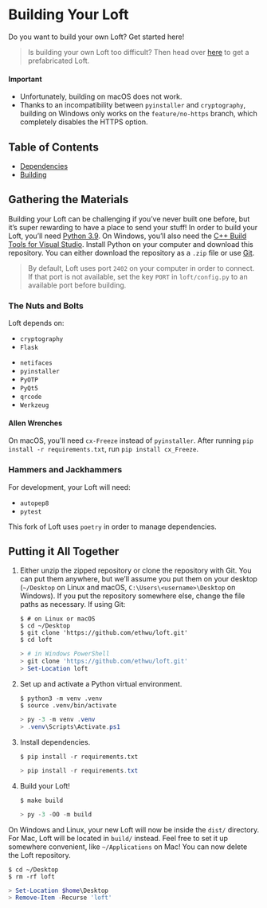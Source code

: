 # Building Your Loft #
Do you want to build your own Loft? Get started here!

> Is building your own Loft too difficult? Then head over [here](https://github.com/ethwu/loft/releases) to get a prefabricated Loft.

#### Important ####
- Unfortunately, building on macOS does not work.
- Thanks to an incompatibility between `pyinstaller` and `cryptography`, building on Windows only works on the `feature/no-https` branch, which completely disables the HTTPS option.

## Table of Contents ##
- [Dependencies](#gathering-the-materials)
- [Building](#putting-it-all-together)

## Gathering the Materials ##
Building your Loft can be challenging if you’ve never built one before, but it’s super rewarding to have a place to send your stuff! In order to build your Loft, you’ll need [Python 3.9](https://www.python.org). On Windows, you’ll also need the [C++ Build Tools for Visual Studio](https://visualstudio.microsoft.com/downloads/#build-tools-for-visual-studio-2019). Install Python on your computer and download this repository. You can either download the repository as a `.zip` file or use [Git](https://git-scm.com).

> By default, Loft uses port `2402` on your computer in order to connect. If that port is not available, set the key `PORT` in `loft/config.py` to an available port before building.

### The Nuts and Bolts ###
Loft depends on:
- `cryptography`
- `Flask`
<!-- - `Flask-HTTPAuth` -->
- `netifaces`
- `pyinstaller`
- `PyOTP`
- `PyQt5`
- `qrcode`
- `Werkzeug`

#### Allen Wrenches ####
On macOS, you'll need `cx-Freeze` instead of `pyinstaller`. After running `pip install -r requirements.txt`, run `pip install cx_Freeze`.

### Hammers and Jackhammers ###
For development, your Loft will need:
- `autopep8`
- `pytest`

This fork of Loft uses `poetry` in order to manage dependencies.

## Putting it All Together ##

1. Either unzip the zipped repository or clone the repository with Git. You can put them anywhere, but we’ll assume you put them on your desktop (`~/Desktop` on Linux and macOS, `C:\Users\<username>\Desktop` on Windows). If you put the repository somewhere else, change the file paths as necessary. If using Git:
    ```shell
    $ # on Linux or macOS
    $ cd ~/Desktop
    $ git clone 'https://github.com/ethwu/loft.git'
    $ cd loft
    ```

    ```powershell
    > # in Windows PowerShell
    > git clone 'https://github.com/ethwu/loft.git'
    > Set-Location loft
    ```
2. Set up and activate a Python virtual environment.
    ```shell
    $ python3 -m venv .venv
    $ source .venv/bin/activate
    ```

    ```powershell
    > py -3 -m venv .venv
    > .venv\Scripts\Activate.ps1
    ```
3. Install dependencies.
    ```shell
    $ pip install -r requirements.txt
    ```

    ```powershell
    > pip install -r requirements.txt
    ```
4. Build your Loft!
    ```shell
    $ make build
    ```

    ```powershell
    > py -3 -OO -m build
    ```

On Windows and Linux, your new Loft will now be inside the `dist/` directory. For Mac, Loft will be located in `build/` instead. Feel free to set it up somewhere convenient, like `~/Applications` on Mac! You can now delete the Loft repository.
```shell
$ cd ~/Desktop
$ rm -rf loft
```

```powershell
> Set-Location $home\Desktop
> Remove-Item -Recurse 'loft'
```
